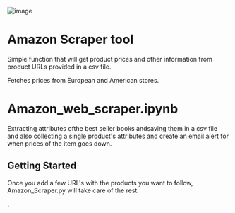 ![image](https://i.morioh.com/201220/37e2ea08.webp)

# Amazon Scraper tool

Simple function that will get product prices and other information from product URLs provided in a csv file.

Fetches prices from European and American stores.

# Amazon_web_scraper.ipynb

Extracting attributes ofthe best seller books andsaving them in a csv file and also collecting a single product's attributes and create an email alert for when prices of the item goes down.

## Getting Started

Once you add a few URL's with the products you want to follow, Amazon_Scraper.py will take care of the rest.

.


